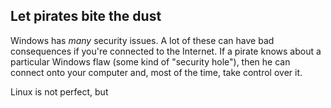 <?php require("../../entete.php");?> <?php require("../../base.php");?> <?php require("../../fonctions.php");?>

<div id="corps">

<h2>Let pirates bite the dust</h2>

<p>Windows has <i>many</i> security issues. A lot of these can have bad consequences if you're connected to the Internet. If a pirate knows about a particular Windows flaw (some kind of "security hole"), then he can connect onto your computer and, most of the time, take control over it.</p>

<p>Linux is not perfect, but</p>

</div>


